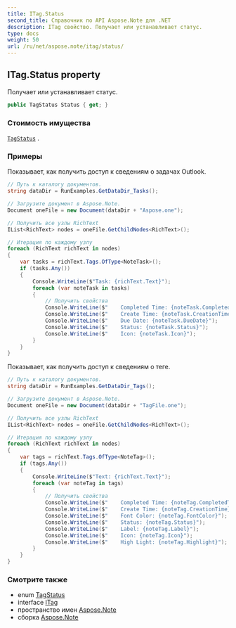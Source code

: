 ```yaml
---
title: ITag.Status
second_title: Справочник по API Aspose.Note для .NET
description: ITag свойство. Получает или устанавливает статус.
type: docs
weight: 50
url: /ru/net/aspose.note/itag/status/
---
```

## ITag.Status property

Получает или устанавливает статус.

```csharp
public TagStatus Status { get; }
```

### Стоимость имущества

[`TagStatus`](../../tagstatus/) .

### Примеры

Показывает, как получить доступ к сведениям о задачах Outlook.

```csharp
// Путь к каталогу документов.
string dataDir = RunExamples.GetDataDir_Tasks();

// Загрузите документ в Aspose.Note.
Document oneFile = new Document(dataDir + "Aspose.one");

// Получить все узлы RichText
IList<RichText> nodes = oneFile.GetChildNodes<RichText>();

// Итерация по каждому узлу
foreach (RichText richText in nodes)
{
    var tasks = richText.Tags.OfType<NoteTask>();
    if (tasks.Any())
    {
        Console.WriteLine($"Task: {richText.Text}");
        foreach (var noteTask in tasks)
        {
            // Получить свойства
            Console.WriteLine($"    Completed Time: {noteTask.CompletedTime}");
            Console.WriteLine($"    Create Time: {noteTask.CreationTime}");
            Console.WriteLine($"    Due Date: {noteTask.DueDate}");
            Console.WriteLine($"    Status: {noteTask.Status}");
            Console.WriteLine($"    Icon: {noteTask.Icon}");
        }
    }
}
```

Показывает, как получить доступ к сведениям о теге.

```csharp
// Путь к каталогу документов.
string dataDir = RunExamples.GetDataDir_Tags();

// Загрузите документ в Aspose.Note.
Document oneFile = new Document(dataDir + "TagFile.one");

// Получить все узлы RichText
IList<RichText> nodes = oneFile.GetChildNodes<RichText>();

// Итерация по каждому узлу
foreach (RichText richText in nodes)
{
    var tags = richText.Tags.OfType<NoteTag>();
    if (tags.Any())
    {
        Console.WriteLine($"Text: {richText.Text}");
        foreach (var noteTag in tags)
        {
            // Получить свойства
            Console.WriteLine($"    Completed Time: {noteTag.CompletedTime}");
            Console.WriteLine($"    Create Time: {noteTag.CreationTime}");
            Console.WriteLine($"    Font Color: {noteTag.FontColor}");
            Console.WriteLine($"    Status: {noteTag.Status}");
            Console.WriteLine($"    Label: {noteTag.Label}");
            Console.WriteLine($"    Icon: {noteTag.Icon}");
            Console.WriteLine($"    High Light: {noteTag.Highlight}");
        }
    }
}
```

### Смотрите также

* enum [TagStatus](../../tagstatus/)
* interface [ITag](../)
* пространство имен [Aspose.Note](../../itag/)
* сборка [Aspose.Note](../../../)


